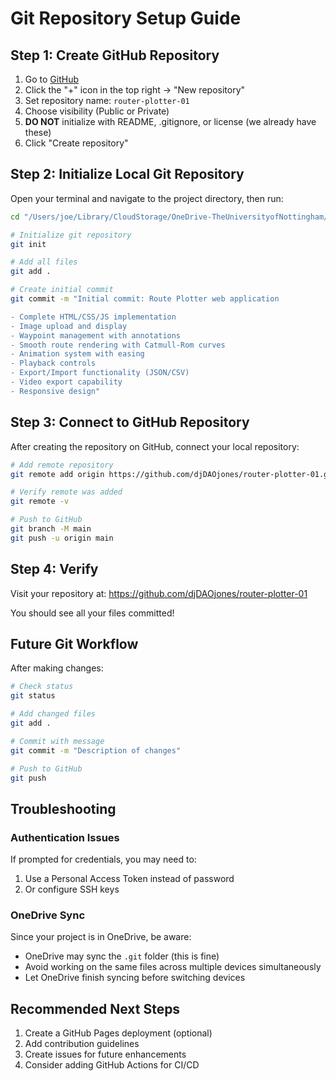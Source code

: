 # Git Repository Setup Guide

## Step 1: Create GitHub Repository

1. Go to [GitHub](https://github.com)
2. Click the "+" icon in the top right → "New repository"
3. Set repository name: `router-plotter-01`
4. Choose visibility (Public or Private)
5. **DO NOT** initialize with README, .gitignore, or license (we already have these)
6. Click "Create repository"

## Step 2: Initialize Local Git Repository

Open your terminal and navigate to the project directory, then run:

```bash
cd "/Users/joe/Library/CloudStorage/OneDrive-TheUniversityofNottingham/_Joe Bell UoN Files/2_Projects/2025-10-14 Gary Priestnall PARM Maps Encore/Windsurf Map Router"

# Initialize git repository
git init

# Add all files
git add .

# Create initial commit
git commit -m "Initial commit: Route Plotter web application

- Complete HTML/CSS/JS implementation
- Image upload and display
- Waypoint management with annotations
- Smooth route rendering with Catmull-Rom curves
- Animation system with easing
- Playback controls
- Export/Import functionality (JSON/CSV)
- Video export capability
- Responsive design"
```

## Step 3: Connect to GitHub Repository

After creating the repository on GitHub, connect your local repository:

```bash
# Add remote repository
git remote add origin https://github.com/djDAOjones/router-plotter-01.git

# Verify remote was added
git remote -v

# Push to GitHub
git branch -M main
git push -u origin main
```

## Step 4: Verify

Visit your repository at:
https://github.com/djDAOjones/router-plotter-01

You should see all your files committed!

## Future Git Workflow

After making changes:

```bash
# Check status
git status

# Add changed files
git add .

# Commit with message
git commit -m "Description of changes"

# Push to GitHub
git push
```

## Troubleshooting

### Authentication Issues
If prompted for credentials, you may need to:
1. Use a Personal Access Token instead of password
2. Or configure SSH keys

### OneDrive Sync
Since your project is in OneDrive, be aware:
- OneDrive may sync the `.git` folder (this is fine)
- Avoid working on the same files across multiple devices simultaneously
- Let OneDrive finish syncing before switching devices

## Recommended Next Steps

1. Create a GitHub Pages deployment (optional)
2. Add contribution guidelines
3. Create issues for future enhancements
4. Consider adding GitHub Actions for CI/CD
